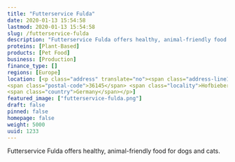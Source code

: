 ```yaml
---
title: "Futterservice Fulda"
date: 2020-01-13 15:54:58
lastmod: 2020-01-13 15:54:58
slug: /futterservice-fulda
description: "Futterservice Fulda offers healthy, animal-friendly food for dogs and cats."
proteins: [Plant-Based]
products: [Pet Food]
business: [Production]
finance_type: []
regions: [Europe]
location: [<p class="address" translate="no"><span class="address-line1">An der Röthe</span><br>
<span class="postal-code">36145</span> <span class="locality">Hofbieber</span><br>
<span class="country">Germany</span></p>]
featured_image: ["futterservice-fulda.png"]
draft: false
pinned: false
homepage: false
weight: 5000
uuid: 1233
---
```

<p>Futterservice Fulda offers healthy, animal-friendly food for dogs and cats.</p>
